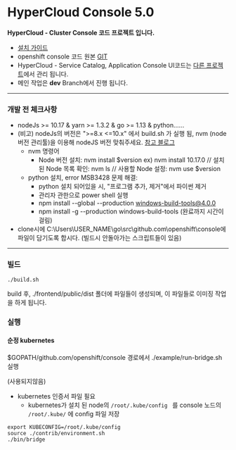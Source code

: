 HyperCloud Console 5.0
=========================
**HyperCloud - Cluster Console 코드 프로젝트 입니다.**
- [설치 가이드](https://github.com/tmax-cloud/hypercloud-console/blob/hc-dev/install-yaml/hypercloud_console_install.md)
- openshift console 코드 원본 [GIT](https://github.com/openshift/console/tree/release-3.11)
- HyperCloud - Service Catalog, Application Console UI코드는 [다른 프로젝트](https://gitlab.ck:10080/pk3/HyperCloud-ogl)에서 관리 됩니다.
- 메인 작업은 **dev** Branch에서 진행 됩니다.
---
### 개발 전 체크사항
- nodeJs >= 10.17 & yarn >= 1.3.2 & go >= 1.13 & python......
- (비고) nodeJs의 버전은  ">=8.x <=10.x" 에서 build.sh 가 실행 됨, nvm (node버전 관리툴)을 이용해 nodeJS 버전 맞춰주세요. [참고 블로그](http://hong.adfeel.info/backend/nodejs/window%EC%97%90%EC%84%9C-nvmnode-version-manager-%EC%82%AC%EC%9A%A9%ED%95%98%EA%B8%B0/)
  - nvm 명령어 
    - Node 버전 설치: nvm install $version ex) nvm install 10.17.0 // 설치된 Node 목록 확인: nvm ls // 사용할 Node 설정: nvm use $version
  - python 설치, error MSB3428 문제 해결: 
    - python 설치 되어있을 시, "프로그램 추가, 제거"에서 파이썬 제거 
    - 관리자 관한으로 power shell 실행 
    - npm install --global --production windows-build-tools@4.0.0 
    - npm install -g --production windows-build-tools (완료까지 시간이 걸림)
- clone시에 C:\Users\USER_NAME\go\src\github.com\openshift\console에 파일이 담기도록 합시다. (빌드시 안돌아가는 스크립트들이 있음)
---
### 빌드

```
./build.sh
```

build 후, ./frontend/public/dist 폴더에 파일들이 생성되며, 이 파일들로 이미징 작업을 하게 됩니다.

### 실행 

#### 순정 kubernetes 

$GOPATH/github.com/openshift/console 경로에서 
./example/run-bridge.sh 실행 

(사용되지않음)
- kubernetes 인증서 파일 필요 
  - kubernetes가 설치 된 node의 ```/root/.kube/config ``` 를 console 노드의 ``` /root/.kube/``` 에 config 파일 저장 
```
export KUBECONFIG=/root/.kube/config 
source ./contrib/environment.sh
./bin/bridge
```

